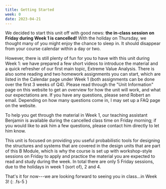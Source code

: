 ```yaml
---
title: Getting Started
week: 0
date: 2023-04-21
---
```


<!-- <a href="" target="_blank">link</a> -->

We decided to start this unit off with good news: **the in-class session on Friday during Week 1 is cancelled!** With the holiday on Thursday, we thought many of you might enjoy the chance to sleep in. It should disappear from your course calendar within a day or two.

However, there is still plenty of fun for you to have with this unit during Week 1: we have prepared a few short videos to introduce the material and a quick refresher of our first main topic, Extreme Value Analysis. There is also some reading and two homework assignments you can start, which are listed in the Calendar page under Week 1 (both assignments can be done over the first 3 weeks of Q4). Please read through the "Unit Information" page on this website to get an overview for how the unit will work, and what our expectations are. If you have any questions, please send Robert an email. Depending on how many questions come in, I may set up a FAQ page on the website.

To help you get through the material in Week 1, our teaching assistant Benjamin is available during the cancelled class time on Friday morning; if you would like to ask him a few questions, please contact him directly to let him know.

This unit is focused on providing you useful probabilistic tools for designing the structures and systems that are covered in the design units that are part of this B Module, which is why the course is set up with workshop-style sessions on Friday to apply and practice the material you are expected to read and study during the week. In total there are only 5 Friday sessions, due to the holidays in week 1 (sort of), 2 and 4.

That's it for now---we are looking forward to seeing you in class...in Week 3!
{: .fs-5 }
